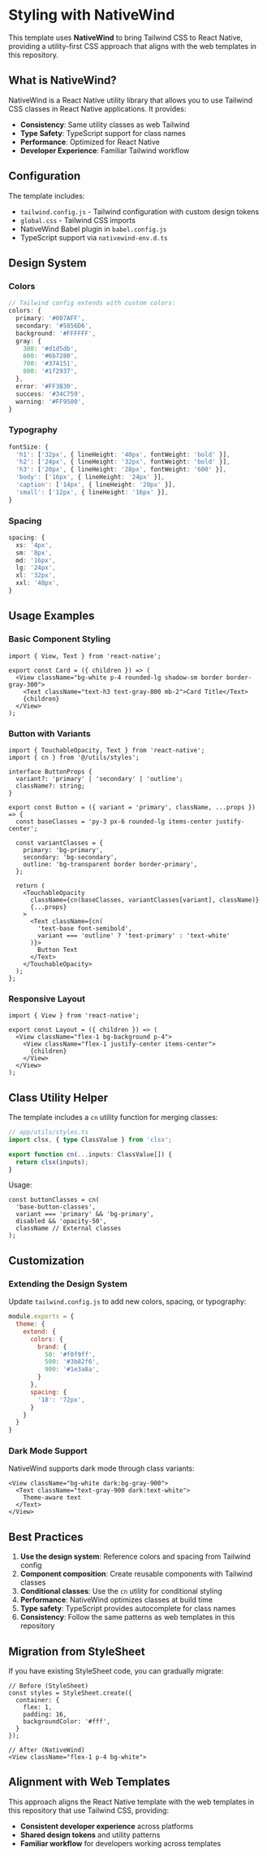 # Styling with NativeWind

This template uses **NativeWind** to bring Tailwind CSS to React Native, providing a utility-first CSS approach that aligns with the web templates in this repository.

## What is NativeWind?

NativeWind is a React Native utility library that allows you to use Tailwind CSS classes in React Native applications. It provides:
- **Consistency**: Same utility classes as web Tailwind
- **Type Safety**: TypeScript support for class names
- **Performance**: Optimized for React Native
- **Developer Experience**: Familiar Tailwind workflow

## Configuration

The template includes:
- `tailwind.config.js` - Tailwind configuration with custom design tokens
- `global.css` - Tailwind CSS imports
- NativeWind Babel plugin in `babel.config.js`
- TypeScript support via `nativewind-env.d.ts`

## Design System

### Colors
```typescript
// Tailwind config extends with custom colors:
colors: {
  primary: '#007AFF',
  secondary: '#5856D6',
  background: '#FFFFFF',
  gray: {
    300: '#d1d5db',
    600: '#6b7280',
    700: '#374151',
    800: '#1f2937',
  },
  error: '#FF3B30',
  success: '#34C759',
  warning: '#FF9500',
}
```

### Typography
```typescript
fontSize: {
  'h1': ['32px', { lineHeight: '40px', fontWeight: 'bold' }],
  'h2': ['24px', { lineHeight: '32px', fontWeight: 'bold' }],
  'h3': ['20px', { lineHeight: '28px', fontWeight: '600' }],
  'body': ['16px', { lineHeight: '24px' }],
  'caption': ['14px', { lineHeight: '20px' }],
  'small': ['12px', { lineHeight: '16px' }],
}
```

### Spacing
```typescript
spacing: {
  xs: '4px',
  sm: '8px',
  md: '16px',
  lg: '24px',
  xl: '32px',
  xxl: '48px',
}
```

## Usage Examples

### Basic Component Styling
```tsx
import { View, Text } from 'react-native';

export const Card = ({ children }) => (
  <View className="bg-white p-4 rounded-lg shadow-sm border border-gray-300">
    <Text className="text-h3 text-gray-800 mb-2">Card Title</Text>
    {children}
  </View>
);
```

### Button with Variants
```tsx
import { TouchableOpacity, Text } from 'react-native';
import { cn } from '@/utils/styles';

interface ButtonProps {
  variant?: 'primary' | 'secondary' | 'outline';
  className?: string;
}

export const Button = ({ variant = 'primary', className, ...props }) => {
  const baseClasses = 'py-3 px-6 rounded-lg items-center justify-center';
  
  const variantClasses = {
    primary: 'bg-primary',
    secondary: 'bg-secondary', 
    outline: 'bg-transparent border border-primary',
  };

  return (
    <TouchableOpacity 
      className={cn(baseClasses, variantClasses[variant], className)}
      {...props}
    >
      <Text className={cn(
        'text-base font-semibold',
        variant === 'outline' ? 'text-primary' : 'text-white'
      )}>
        Button Text
      </Text>
    </TouchableOpacity>
  );
};
```

### Responsive Layout
```tsx
import { View } from 'react-native';

export const Layout = ({ children }) => (
  <View className="flex-1 bg-background p-4">
    <View className="flex-1 justify-center items-center">
      {children}
    </View>
  </View>
);
```

## Class Utility Helper

The template includes a `cn` utility function for merging classes:

```typescript
// app/utils/styles.ts
import clsx, { type ClassValue } from 'clsx';

export function cn(...inputs: ClassValue[]) {
  return clsx(inputs);
}
```

Usage:
```tsx
const buttonClasses = cn(
  'base-button-classes',
  variant === 'primary' && 'bg-primary',
  disabled && 'opacity-50',
  className // External classes
);
```

## Customization

### Extending the Design System
Update `tailwind.config.js` to add new colors, spacing, or typography:

```javascript
module.exports = {
  theme: {
    extend: {
      colors: {
        brand: {
          50: '#f0f9ff',
          500: '#3b82f6',
          900: '#1e3a8a',
        }
      },
      spacing: {
        '18': '72px',
      }
    }
  }
}
```

### Dark Mode Support
NativeWind supports dark mode through class variants:

```tsx
<View className="bg-white dark:bg-gray-900">
  <Text className="text-gray-900 dark:text-white">
    Theme-aware text
  </Text>
</View>
```

## Best Practices

1. **Use the design system**: Reference colors and spacing from Tailwind config
2. **Component composition**: Create reusable components with Tailwind classes
3. **Conditional classes**: Use the `cn` utility for conditional styling
4. **Performance**: NativeWind optimizes classes at build time
5. **Type safety**: TypeScript provides autocomplete for class names
6. **Consistency**: Follow the same patterns as web templates in this repository

## Migration from StyleSheet

If you have existing StyleSheet code, you can gradually migrate:

```tsx
// Before (StyleSheet)
const styles = StyleSheet.create({
  container: {
    flex: 1,
    padding: 16,
    backgroundColor: '#fff',
  }
});

// After (NativeWind)
<View className="flex-1 p-4 bg-white">
```

## Alignment with Web Templates

This approach aligns the React Native template with the web templates in this repository that use Tailwind CSS, providing:
- **Consistent developer experience** across platforms
- **Shared design tokens** and utility patterns
- **Familiar workflow** for developers working across templates